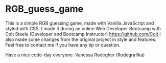# RGB_guess_game
This is a simple RGB guessing game, made with Vanilla JavaScript and styled with CSS. 
I made it during an online Web Developer Bootcamp with Colt Steele (Developer and Bootcamp Instructor) https://github.com/Colt
I also made some changes from the original project in style and features.
Feel free to contact me if you have any tip or question.

Have a nice code-day everyone.
Vanessa Rodegher (Rodegrafika)
